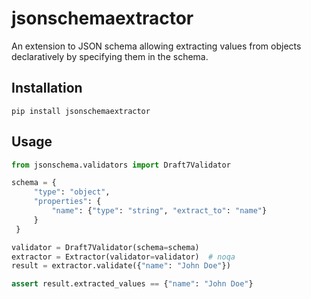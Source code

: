 # jsonschemaextractor  

An extension to JSON schema allowing extracting values from objects declaratively by specifying them in the schema.  

## Installation

```shell
pip install jsonschemaextractor
```

## Usage

```python
from jsonschema.validators import Draft7Validator

schema = {
     "type": "object",
     "properties": {
         "name": {"type": "string", "extract_to": "name"}
     }
 }

validator = Draft7Validator(schema=schema)
extractor = Extractor(validator=validator)  # noqa
result = extractor.validate({"name": "John Doe"})

assert result.extracted_values == {"name": "John Doe"}
```